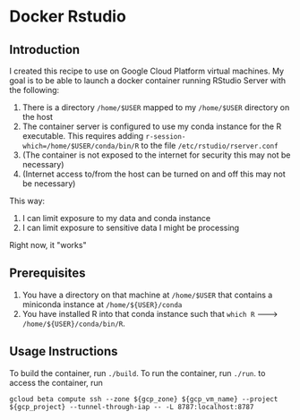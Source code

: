 # Docker Rstudio
## Introduction
I created this recipe to use  on Google Cloud Platform virtual machines. My goal is to be able to launch a 
docker container running RStudio Server with the following:

1. There is a directory `/home/$USER` mapped to my `/home/$USER` directory on the host
1. The container server is configured to use my conda instance for the R executable. This requires adding
   `r-session-which=/home/$USER/conda/bin/R` to the file `/etc/rstudio/rserver.conf`
1. (The container is not exposed to the internet for security this may not be necessary)
1. (Internet access to/from the host can be turned on and off this may not be necessary)

This way:

1. I can limit exposure to my data and conda instance
1. I can limit exposure to sensitive data I might be processing

Right now, it "works"

## Prerequisites
1. You have a directory on that machine at `/home/$USER` that contains a miniconda instance at
   `/home/${USER}/conda`
1. You have installed R into that conda instance such that `which R` ---> `/home/${USER}/conda/bin/R`.

## Usage Instructions
To build the container, run `./build`. To run the container, run `./run`. to access the container, run

`gcloud beta compute ssh --zone ${gcp_zone} ${gcp_vm_name} --project ${gcp_project} --tunnel-through-iap -- -L 8787:localhost:8787`
